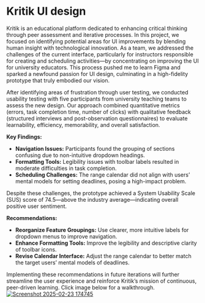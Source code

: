 # Kritik UI design

Kritik is an educational platform dedicated to enhancing critical thinking through peer assessment and iterative processes. In this project, we focused on identifying potential areas for UI improvements by blending human insight with technological innovation. As a team, we addressed the challenges of the current interface, particularly for instructors responsible for creating and scheduling activities—by concentrating on improving the UI for university educators. This process pushed me to learn Figma and sparked a newfound passion for UI design, culminating in a high-fidelity prototype that truly embodied our vision.

After identifying areas of frustration through user testing, we conducted usability testing with five participants from university teaching teams to assess the new design. Our approach combined quantitative metrics (errors, task completion time, number of clicks) with qualitative feedback (structured interviews and post-observation questionnaires) to evaluate learnability, efficiency, memorability, and overall satisfaction.

**Key Findings:**  
- **Navigation Issues:** Participants found the grouping of sections confusing due to non-intuitive dropdown headings.  
- **Formatting Tools:** Legibility issues with toolbar labels resulted in moderate difficulties in task completion.  
- **Scheduling Challenges:** The range calendar did not align with users’ mental models for setting deadlines, posing a high-impact problem.

Despite these challenges, the prototype achieved a System Usability Scale (SUS) score of 74.5—above the industry average—indicating overall positive user sentiment.

**Recommendations:**  
- **Reorganize Feature Groupings:** Use clearer, more intuitive labels for dropdown menus to improve navigation.  
- **Enhance Formatting Tools:** Improve the legibility and descriptive clarity of toolbar icons.  
- **Revise Calendar Interface:** Adjust the range calendar to better match the target users’ mental models of deadlines.

Implementing these recommendations in future iterations will further streamline the user experience and reinforce Kritik’s mission of continuous, peer-driven learning. Click image below for a walkthrough.
[![Screenshot 2025-02-23 174745](https://github.com/user-attachments/assets/b3335476-9cb9-4f6a-a565-40a38e96cf4a)](https://www.figma.com/proto/0q2M65VggDsyFdG6uOAn0O/Prototype?node-id=0-1&t=T16SmTZYLmOk7q4b-1)
